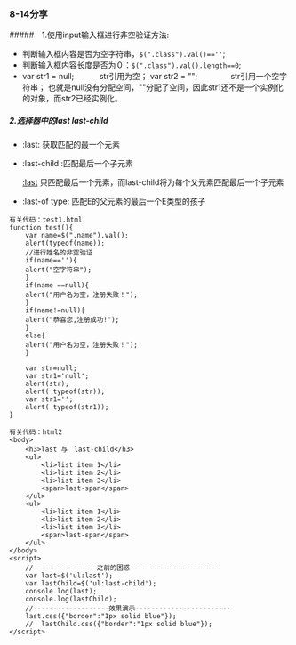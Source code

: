 ### 8-14分享

#####　1.使用input输入框进行非空验证方法:

* 判断输入框内容是否为空字符串，`$(".class").val()==''`;
* 判断输入框内容长度是否为０：`$(".class").val().length==0`;
* var str1 = null; 　　　str引用为空；
  var str2 = "";　　　　 str引用一个空字符串；
  也就是null没有分配空间，""分配了空间，因此str1还不是一个实例化的对象，而str2已经实例化。

##### 2.选择器中的last   last-child  

* :last:  获取匹配的最一个元素

* :last-child  :匹配最后一个子元素

  [:last](http://jquery.cuishifeng.cn/last_1.html) 只匹配最后一个元素，而last-child将为每个父元素匹配最后一个子元素

* :last-of type: 匹配E的父元素的最后一个E类型的孩子

```
有关代码：test1.html
function test(){
    var name=$(".name").val();
    alert(typeof(name));
    //进行姓名的非空验证
    if(name==''){
    alert("空字符串");
    }
    if(name ==null){
    alert("用户名为空，注册失败！");
    }
    if(name!=null){
    alert("恭喜您,注册成功!");
    }
    else{
    alert("用户名为空，注册失败！");
    }

    var str=null;
    var str1='null';
    alert(str);
    alert( typeof(str));
    var str1='';
    alert( typeof(str1));
}     
```

```
有关代码：html2
<body>
    <h3>last 与　last-child</h3>
    <ul>
        <li>list item 1</li>
        <li>list item 2</li>
        <li>list item 3</li> 
        <span>last-span</span>    
    </ul> 
    <ul>
        <li>list item 1</li>
        <li>list item 2</li>
        <li>list item 3</li> 
        <span>last-span</span>   
    </ul> 
</body>
<script>
    //----------------之前的困惑-----------------------
    var last=$('ul:last');
    var lastChild=$('ul:last-child');
    console.log(last);     
    console.log(lastChild);    
    //-------------------效果演示------------------------
    last.css({"border":"1px solid blue"});
    //  lastChild.css({"border":"1px solid blue"});        
</script>
```

